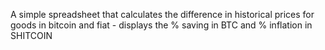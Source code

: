 A simple spreadsheet that calculates the difference in historical prices for goods in bitcoin and fiat - displays the % saving in BTC and % inflation in SHITCOIN

